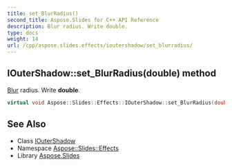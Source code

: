 ```yaml
---
title: set_BlurRadius()
second_title: Aspose.Slides for C++ API Reference
description: Blur radius. Write double.
type: docs
weight: 14
url: /cpp/aspose.slides.effects/ioutershadow/set_blurradius/
---
```

## IOuterShadow::set_BlurRadius(double) method


[Blur](../../blur/) radius. Write **double**.

```cpp
virtual void Aspose::Slides::Effects::IOuterShadow::set_BlurRadius(double value)=0
```

## See Also

* Class [IOuterShadow](./)
* Namespace [Aspose::Slides::Effects](../)
* Library [Aspose.Slides](../../)